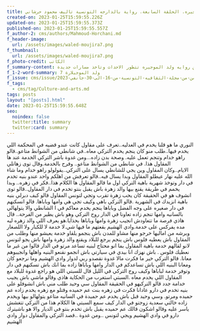 ```yaml
---
title: رواية ولد الموجيره. الحلقة السابعة. رواية بالدارجه التونسية تاليف محمود حرشاني
created-on: 2023-01-25T15:59:55.226Z
updated-on: 2023-01-25T15:59:55.373Z
published-on: 2023-01-25T15:59:55.557Z
f_author-2: cms/authors/Mahmoud-Horchani.md
f_header-image:
  url: /assets/images/waled-moujira7.png
f_thumbnail:
  url: /assets/images/waled-moujira7.png
f_photo-credit: الكاتب
f_summary-content: في هذه الحلقة السابعة  من روايه ولد الموجيره تتطور الاحداث وتاخذ مسارات جديدة
f_1-2-word-summary: ولد الموجيلارة 7
f_issue: cms/issue/العدد-الثامن-من-مجلة-الثقافيه-التونسية-من-16-الى-30-جانفي-2023.md
f_tags:
  - cms/tag/Culture-and-arts.md
tags: posts
layout: "[posts].html"
date: 2023-01-25T15:59:55.648Z
seo:
  noindex: false
  twitter:title: summary
  twitter:card: summary
---
```

النوري ما هو قلنا يخدم في العدليه..تعرف على مقاول كانت عندو  قضيه في المحكمة اللي يخدم فيها..طلب منو كان ينجم يخدم التركي معاه..في  شانطي من الشوانط متاعو..قالو راهو خدام وتنجم تعمل عليه. وصحة بدن زاده...ومن غدوة باشر التركي الخدمة عند ها المقاول هذا. في شانطي من الشوانط متاعو.. وفرح  بالخدمة.وقال توى زهاتلي الايام..وكان المقاول وين يجي للشانطي  يسال على التركي..يقولولو راهو خدام وما شاء الله عليه نهار عيطلو المقاول وبدا يسال فيه..قالو تعرفش من اهلكم  واحد عندو بنيه تخدم في دار وتوخذ شهرية باهية التركي اول ما قالو المقاول ها الكلام هذا..فكر في زهره.. وبدا يخمم في طريقة يقنع بيها والد زهرة باش يقبل بنتو تخدم في دار المقاول..قالو توى انشوف هو في الحقيقة كان يحب زهرة تقرب  وتجي لتونس المقاول قالو  كيف دبرلي بنيه باهية انزيدك في الشهرية .قالو التركي باهي وكيف تجي هي وامها وباباها. قالو انسكنهم في دار صغيره على وجه الفضل وباباها ينجم يخدم معاكم في ا الشانطي والا يتولهالي بالسانيه  وامها تنجم زاده تعاونا في الدار روح التركي  وهو باش يطير من الفرحة.. قال هاذي فرصة  ما تتعاودش انجيب زهرة وامها وباباها بحذايا.هو يعرف اللي والد زهره ليه مده يفركس على خدمة.وادي الهشيم بقعتهم ما فيها شي.لا خدمة لا للكبار ولا اللصغار وبرشه من اماليها خرجو منها  مشاو للمدن باش ينجمو يلقاو خدمة يعيشو منها وطلب من المقاول باش يعطيه فلوس باش ينجم يرجع للبلاد ويقنع والد زهرة وامها باش يجو لتونس لانو لقالهم خدمة باهية المقاول بما انو محتاج لبنيه تساعد مرتو في الدار قالوا من غير ما نعطيك فلوس  . باش نهزك انا بيدي في سيارتي  باش انجمو نقنعو البنيه واهلها وانجيبوهم معانا. قالو التركي خير ما فكرت مالا غدوة نقصدو ربي لدوار  وادي الهشيم وما نرجعو كان ومعانا  البنيه اللي باش تساعدكم في الدار وامها وباباها زاده بما انك باش تسكنهم في دار وتوفر  خدمة لباباها وكيف روح التركي في الليل  قال للسبتي اللي هو راجع غدوة للبلاد مع المقاول اللي يخدم معاه .السبتي استغرب من الحكاية هاذي وقالو ماشي باش يجيب خدامة جدد قالو التركيهو في الحقيقة المقاول سي  وحيد  طلب مني باش انشوفلو على بنيه تخدم في دارو عادانا فكرت في زهره بنت عم حميده وقتلو مع زهره يخدم زاده عم حميده ومرتو. وسي وحيد قبل باش يخدم عم  حميدة في السانيه متاعو يتولهالو بيها  ويخدم زاده خالتي سعدية زوجتو في الدار كيف سمع السبتي ها الكلام هذا من التركي تتغشش ياسر عليه وقالو اشكون قالك  عم حميده يقبل باش تخدم بنتو في الديار والا هو باشيترك دارو في وادي الهشيم ويجي لتونس ..ومن  غدوة ..قصد التركي والمقاول دوار وادي الهشيم